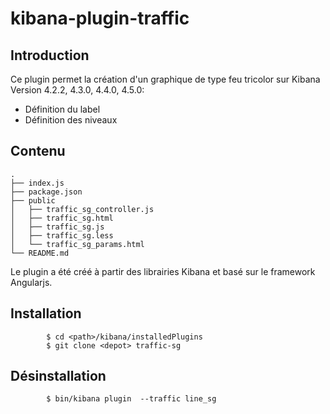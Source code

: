 
kibana-plugin-traffic
=====================


Introduction
-------------

Ce plugin permet la création d'un graphique de type feu tricolor sur Kibana Version 4.2.2, 4.3.0, 4.4.0, 4.5.0:

* Définition du label
* Définition des niveaux

Contenu
-------
```
.
├── index.js
├── package.json
├── public
│   ├── traffic_sg_controller.js
│   ├── traffic_sg.html
│   ├── traffic_sg.js
│   ├── traffic_sg.less
│   └── traffic_sg_params.html
└── README.md
```
Le plugin a été créé à partir des librairies Kibana et basé sur le framework Angularjs.


Installation
------------

```
        $ cd <path>/kibana/installedPlugins
        $ git clone <depot> traffic-sg
```


Désinstallation
---------------

```
        $ bin/kibana plugin  --traffic line_sg
```

